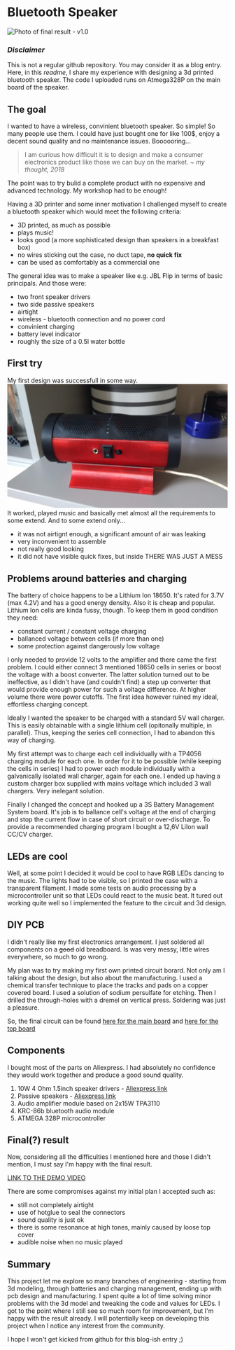 # Bluetooth Speaker

![Photo of final result - v1.0](/Photos/BTSpeakerLights_on.gif?raw=true "Bluetooth Speaker")

### *Disclaimer*

This is not a regular github repository. You may consider it as a blog entry. Here, in this *readme*, I share my experience with designing a 3d printed bluetooth speaker. The code I uploaded runs on Atmega328P on the main board of the speaker.


## The goal
I wanted to have a wireless, convinient bluetooth speaker. So simple! So many people use them. I could have just bought one for like 100$, enjoy a decent sound quality and no maintenance issues.
Boooooring...

>I am curious how difficult it is to design and make a consumer electronics product like those we can buy on the market. *~ my thought, 2018*

The point was to try bulid a complete product with no expensive and advanced technology. My workshop had to be enough!

Having a 3D printer and some inner motivation I challenged myself to create a bluetooth speaker which would meet the following criteria:
- 3D printed, as much as possible
- plays music!
- looks good (a more sophisticated design than speakers in a breakfast box)
- no wires sticking out the case, no duct tape, **no quick fix**
- can be used as comfortably as a commercial one


The general idea was to make a speaker like e.g. JBL Flip in terms of basic principals. And those were:
- two front speaker drivers
- two side passive speakers
- airtight
- wireless - bluetooth connection and no power cord
- convinient charging
- battery level indicator
- roughly the size of a 0.5l water bottle

## First try
My first design was successfull in some way.
![Photo of speaker v1.0](/Photos/speaker_v1.jpg?raw=true  "Version 1.0")
It worked, played music and basically met almost all the requirements to some extend. And to some extend only...
- it was not airtignt enough, a significant amount of air was leaking
- very inconvenient to assemble
- not really good looking
- it did not have visible quick fixes, but inside THERE WAS JUST A MESS
 

## Problems around batteries and charging
The battery of choice happens to be a Lithium Ion 18650.
It's rated for 3.7V (max 4.2V) and has a good energy density. Also it is cheap and popular. Lithium Ion cells are kinda fussy, though. To keep them in good condition they need:
- constant current / constant voltage charging
- ballanced voltage between cells (if more than one)
- some protection against dangerously low voltage

I only needed to provide 12 volts to the amplifier and there came the first problem. I could either connect 3 mentioned 18650 cells in series or boost the voltage with a boost converter. The latter solution turned out to be ineffective, as I didn't have (and couldn't find) a step up converter that would provide enough power for such a voltage difference. At higher volume there were power cutoffs.
The first idea however ruined my ideal, effortless charging concept. 

Ideally I wanted the speaker to be charged with a standard 5V wall charger. This is easily obtainable with a single lithium cell (opitonally multiple, in parallel). Thus, keeping the series cell connection, I had to abandon this way of charging.

My first attempt was to charge each cell individually with a TP4056 charging module for each one. In order for it to be possible (while keeping the cells in series) I had to power each module individually with a galvanically isolated wall charger, again for each one. I ended up having a custom charger box supplied with mains voltage which included 3 wall chargers. Very inelegant solution.

Finally I changed the concept and hooked up a 3S Battery Management System board. It's job is to ballance cell's voltage at the end of charging and stop the current flow in case of short circuit or over-discharge. To provide a recommended charging program I bought a 12,6V LiIon wall CC/CV charger.

## LEDs are cool
Well, at some point I decided it would be cool to have RGB LEDs dancing to the music. The lights had to be visible, so I printed the case with a transparent filament. I made some tests on audio processing by a microcontroller unit so that LEDs could react to the music beat. It tured out working quite well so I implemented the feature to the circuit and 3d design.

## DIY PCB
I didn't really like my first electronics arrangement. I just soldered all components on a ~~good~~ old breadboard. Is was very messy, little wires everywhere, so much to go wrong.

My plan was to try making my first own printed circuit borard. Not only am I talking about the design, but also about the manufacturing. I used a chemical transfer technique to place the tracks and pads on a copper covered board. I used a solution of sodium persulfate for etching. Then I drilled the through-holes with a dremel on vertical press. Soldering was just a pleasure.

So, the final circuit can be found [here for the main board](https://oshwlab.com/dawid199912/bluetoothspeaker_v2_custompcb) and [here for the top board](https://oshwlab.com/dawid199912/bluetoothspeaker_v2_toppanelpcb)

## Components

I bought most of the parts on Aliexpress. I had absolutely no confidence they would work together and produce a good sound quality.

1. 10W 4 Ohm 1.5inch speaker drivers - [Aliexpress link](https://www.aliexpress.com/item/32816810056.html?spm=a2g0s.9042311.0.0.27424c4d4MThSE)
2. Passive speakers - [Aliexpress link](https://www.aliexpress.com/item/32828412002.html?spm=a2g0s.9042311.0.0.27424c4d4MThSE)
3. Audio amplifier module based on 2x15W TPA3110
4. KRC-86b bluetooth audio module
5. ATMEGA 328P microcontroller

## Final(?) result
Now, considering all the difficulties I mentioned here and those I didn't mention, I must say I'm happy with the final result.

[LINK TO THE DEMO VIDEO](https://youtu.be/Gikhf-romf0)


There are some compromises against my initial plan I accepted such as:
- still not completely airtight
- use of hotglue to seal the connectors
- sound quality is just ok
- there is some resonance at high tones, mainly caused by loose top cover
- audible noise when no music played 

## Summary
This project let me explore so many branches of engineering - starting from 3d modeling, through batteries and charging management, ending up with pcb design and manufacturing.
I spent quite a lot of time solving minor problems with the 3d model and tweaking the code and values for LEDs. I got to the point where I still see so much room for improvement, but I'm happy with the result already. I will potentially keep on developing this project when I notice any interest from the community.

I hope I won't get kicked from github for this blog-ish entry ;)
